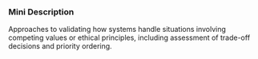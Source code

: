 ### Mini Description

Approaches to validating how systems handle situations involving competing values or ethical principles, including assessment of trade-off decisions and priority ordering.
